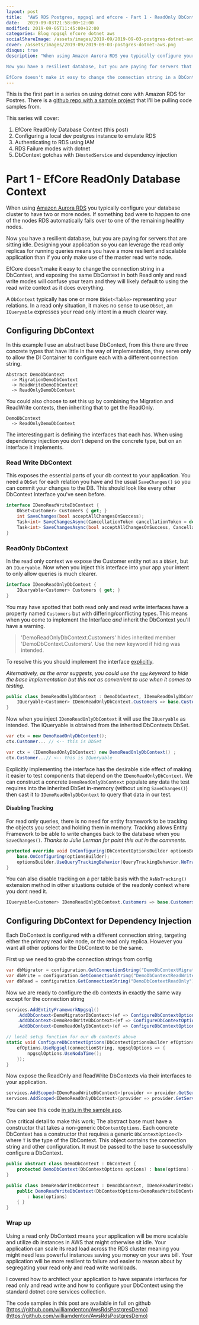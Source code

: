```yaml
---
layout: post
title:  "AWS RDS Postgres, npgsql and efcore - Part 1 - ReadOnly DbContext"
date:   2019-09-03T21:58:00+12:00
modified: 2019-09-05T11:45:00+12:00
categories: Blog npgsql efcore dotnet aws
socialShareImage: /assets/images/2019-09/2019-09-03-postgres-dotnet-aws.png
cover: /assets/images/2019-09/2019-09-03-postgres-dotnet-aws.png
disqus: true
description: "When using Amazon Aurora RDS you typically configure your database cluster to have two or more nodes. If something bad were to happen to one of the nodes RDS automatically fails over to one of the remaining healthy nodes.

Now you have a resilient database, but you are paying for servers that are sitting idle. Designing your application so you can leverage the read only replicas for running queries means you have a more resilient and scalable application than if you only make use of the master read write node.

EfCore doesn't make it easy to change the connection string in a DbContext..."
---
```


This is the first part in a series on using dotnet core with Amazon RDS for Postres. There is a [github repo with a sample project](https://github.com/williamdenton/AwsRdsPostgresDemo) that I'll be pulling code samples from. 

This series will cover:
1. EfCore ReadOnly Database Context (this post)
2. Configuring a local dev postgres instance to emulate RDS
3. Authenticating to RDS using IAM
4. RDS Failure modes with dotnet
5. DbContext gotchas with `IHostedService` and dependency injection

# Part 1 - EfCore ReadOnly Database Context
When using [Amazon Aurora RDS](https://docs.aws.amazon.com/AmazonRDS/latest/AuroraUserGuide/CHAP_AuroraOverview.html) you typically configure your database cluster to have two or more nodes. If something bad were to happen to one of the nodes RDS automatically fails over to one of the remaining healthy nodes.

Now you have a resilient database, but you are paying for servers that are sitting idle. Designing your application so you can leverage the read only replicas for running queries means you have a more resilient and scalable application than if you only make use of the master read write node.

EfCore doesn't make it easy to change the connection string in a DbContext, and exposing the same DbContext in both Read only and read write modes will confuse your team and they will likely default to using the read write context as it does everything.

A `DbContext` typically has one or more `DbSet<Table>` representing your relations. In a read only situation, it makes no sense to use `DbSet`, an `IQueryable` expresses your read only intent in a much clearer way.

## Configuring DbContext
In this example I use an abstract base DbContext, from this there are three concrete types that have little in the way of implementation, they serve only to allow the DI Container to configure each with a different connection string.

```
Abstract DemoDbContext
  -> MigrationDemoDbContext
  -> ReadWriteDemoDbContext
  -> ReadOnlyDemoDbContext
```

You could also choose to set this up by combining the Migration and ReadWrite contexts, then inheriting that to get the ReadOnly.

```
DemoDbContext
  -> ReadOnlyDemoDbContext
```

The interesting part is defining the interfaces that each has. When using dependency injection you don't depend on the concrete type, but on an interface it implements.


### Read Write DbContext
This exposes the essential parts of your db context to your application. You need a `DbSet` for each relation you have and the usual `SaveChanges()` so you can commit your changes to the DB. This should look like every other DbContext Interface you've seen before.
```cs
interface IDemoReadWriteDbContext {
    DbSet<Customer> Customers { get; }
    int SaveChanges(bool acceptAllChangesOnSuccess);
    Task<int> SaveChangesAsync(CancellationToken cancellationToken = default);
    Task<int> SaveChangesAsync(bool acceptAllChangesOnSuccess, CancellationToken cancellationToken = default);
}
```

### ReadOnly DbContext

In the read only context we expose the Customer entity not as a `DbSet`, but an `IQueryable`. Now when you inject this interface into your app your intent to only allow queries is much clearer.

```cs
interface IDemoReadOnlyDbContext {
    IQueryable<Customer> Customers { get; }
}
```

You may have spotted that both read only and read write interfaces have a property named `Customers` but with differing/conflicting types. This means when you come to implement the Interface _and_ inherit the DbContext you'll have a warning.

> 'DemoReadOnlyDbContext.Customers' hides inherited member 'DemoDbContext.Customers'. 
> Use the new keyword if hiding was intended. 

To resolve this you should implement the interface [explicitly](https://docs.microsoft.com/en-us/dotnet/csharp/programming-guide/interfaces/explicit-interface-implementation). 

_Alternatively, as the error suggests, you could use the [`new`](https://docs.microsoft.com/en-us/dotnet/csharp/language-reference/keywords/new-modifier) keyword to hide the base implementation but this not as convenient to use when it comes to testing._

```cs
public class DemoReadOnlyDbContext : DemoDbContext, IDemoReadOnlyDbContext {
    IQueryable<Customer> IDemoReadOnlyDbContext.Customers => base.Customers.AsQueryable();
}
```

Now when you inject `IDemoReadOnlyDbContext` it will use the `IQueryable` as intended. The IQueryable is obtained from the inherited DbContexts DbSet.

```cs
var ctx = new DemoReadOnlyDbContext();
ctx.Customer... // <-- this is DbSet
```

```cs
var ctx = (IDemoReadOnlyDbContext) new DemoReadOnlyDbContext() ;
ctx.Customer...// <-- this is IQueryable
```

Explicitly implementing the interface has the desirable side effect of making it easier to test components that depend on the `IDemoReadOnlyDbContext`. We can construct a concrete `DemoReadOnlyDbContext` populate any data the test requires into the inherited DbSet in-memory (without using `SaveChanges()`) then cast it to `IDemoReadOnlyDbContext` to query that data in our test.


#### Disabling Tracking
For read only queries, there is no need for entity framework to be tracking the objects you select and holding them in memory. Tracking allows Entity Framework to be able to write changes back to the database when you `SaveChanges()`. _Thanks to Julie Lerman for point this out in the comments._
```cs
protected override void OnConfiguring(DbContextOptionsBuilder optionsBuilder) {
	base.OnConfiguring(optionsBuilder);
	optionsBuilder.UseQueryTrackingBehavior(QueryTrackingBehavior.NoTracking);
}
```

You can also disable tracking on a per table basis with the `AsNoTracking()` extension method in other situations outside of the readonly context where you dont need it.

```cs
IQueryable<Customer> IDemoReadOnlyDbContext.Customers => base.Customers.AsNoTracking();
```

## Configuring DbContext for Dependency Injection

Each DbContext is configured with a different connection string, targeting either the primary read wite node, or the read only replica. However you want all other options for the DbContext to be the same.

First up we need to grab the connection strings from config
```cs
var dbMigrator = configuration.GetConnectionString("DemoDbContextMigrator")
var dbWrite = configuration.GetConnectionString("DemoDbContextReadWrite")
var dbRead = configuration.GetConnectionString("DemoDbContextReadOnly")
```

Now we are ready to configure the db contexts in exactly the same way except for the connection string
```cs
services.AddEntityFrameworkNpgsql()
    .AddDbContext<DemoMigratorDbContext>(ef => ConfigureDbContextOptions(ef, dbMigrator))
    .AddDbContext<DemoReadWriteDbContext>(ef => ConfigureDbContextOptions(ef, dbWrite))
    .AddDbContext<DemoReadOnlyDbContext>(ef => ConfigureDbContextOptions(ef, dbRead));

// local setup function for our db contexts above
static void ConfigureDbContextOptions(DbContextOptionsBuilder efOptions, string connectionString) {
    efOptions.UseNpgsql(connectionString, npgsqlOptions => {
        npgsqlOptions.UseNodaTime();
    });
}
```

Now expose the ReadOnly and ReadWrite DbContexts via their interfaces to your application.
```cs
services.AddScoped<IDemoReadWriteDbContext>(provider => provider.GetService<DemoReadWriteDbContext>());
services.AddScoped<IDemoReadOnlyDbContext>(provider => provider.GetService<DemoReadOnlyDbContext>());
```

You can see this code [in situ in the sample app](https://github.com/williamdenton/AwsRdsPostgresDemo/blob/49cda6bd0d004ab0be5b8c1a942fcd0520dcd112/src/AwsRdsPostgresDemo/Program.cs#L50-L70).

One critical detail to make this work; The abstract base must have a constructor that takes a non-generic `DbContextOptions`. Each concrete DbContext has a constructor that requires a generic `DbContextOption<T>` where `T` is the type of the DbContext. This  object contains the connection string and other configuration. It must be passed to the base to successfully configure a DbContext.

```cs
public abstract class DemoDbContext : DbContext {
    protected DemoDbContext(DbContextOptions options) : base(options) { }
}

public class DemoReadWriteDbContext : DemoDbContext, IDemoReadWriteDbContext {
    public DemoReadWriteDbContext(DbContextOptions<DemoReadWriteDbContext> options)
        : base(options)
    { }
}
```

### Wrap up
Using a read only DbContext means your application will be more scalable and utilize db instances in AWS that might otherwise sit idle. Your application can scale its read load across the RDS cluster meaning you might need less powerful instances saving you money on your aws bill. Your application will be more resilient to failure and easier to reason about by segregating your read only and read write workloads.

I covered how to architect your application to have separate interfaces for read only and read write and how to configure your DbContext using the standard dotnet core services collection.

The code samples in this post are available in full on github [https://github.com/williamdenton/AwsRdsPostgresDemo](https://github.com/williamdenton/AwsRdsPostgresDemo)

